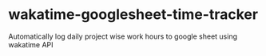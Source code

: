 # wakatime-googlesheet-time-tracker

Automatically log daily project wise work hours to google sheet using wakatime API

